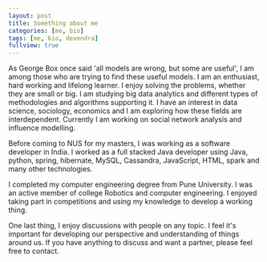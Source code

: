 ```yaml
---
layout: post
title: Something about me
categories: [me, bio]
tags: [me, bio, devendra]
fullview: true
---
```


As George Box once said 'all models are wrong, but some are useful', I am among those who are trying to find these useful models. I am an enthusiast, hard working and lifelong learner. I enjoy solving the problems, whether they are small or big. I am studying big data analytics and different types of methodologies and algorithms supporting it. I have an interest in data science, sociology, economics and I am exploring how these fields are interdependent. Currently I am working on social network analysis and influence modelling.

Before coming to NUS for my masters, I was working as a software developer in India. I worked as a full stacked Java developer using Java, python, spring, hibernate, MySQL, Cassandra, JavaScript, HTML, spark and many other technologies. 

I completed my computer engineering degree from Pune University. I was an active member of college Robotics and computer engineering. I enjoyed taking part in competitions and using my knowledge to develop a working thing.

One last thing, I enjoy discussions with people on any topic. I feel it's important for developing our perspective and understanding of things around us. If you have anything to discuss and want a partner, please feel free to contact.